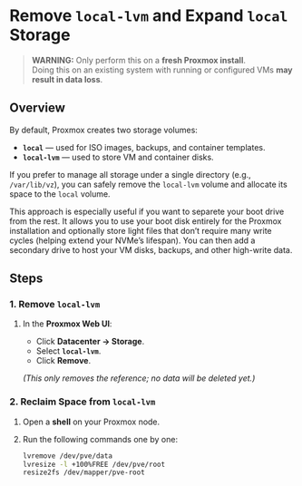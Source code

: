 # Remove `local-lvm` and Expand `local` Storage  

> **WARNING:** Only perform this on a **fresh Proxmox install**.  
> Doing this on an existing system with running or configured VMs **may result in data loss**.

## Overview

By default, Proxmox creates two storage volumes:
- **`local`** — used for ISO images, backups, and container templates.  
- **`local-lvm`** — used to store VM and container disks.  

If you prefer to manage all storage under a single directory (e.g., `/var/lib/vz`), you can safely remove the `local-lvm` volume and allocate its space to the `local` volume.

This approach is especially useful if you want to separete your boot drive from the rest. It allows you to use your boot disk entirely for the Proxmox installation and optionally store light files that don’t require many write cycles (helping extend your NVMe’s lifespan). You can then add a secondary drive to host your VM disks, backups, and other high-write data.

## Steps

### 1. Remove `local-lvm`
1. In the **Proxmox Web UI**:
   - Click **Datacenter → Storage**.
   - Select **`local-lvm`**.
   - Click **Remove**.

   *(This only removes the reference; no data will be deleted yet.)*

### 2. Reclaim Space from `local-lvm`
1. Open a **shell** on your Proxmox node.
2. Run the following commands one by one:

   ```sh
   lvremove /dev/pve/data
   lvresize -l +100%FREE /dev/pve/root
   resize2fs /dev/mapper/pve-root
   ```
